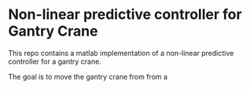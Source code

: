 # Non-linear predictive controller for Gantry Crane

This repo contains a matlab implementation of a non-linear predictive controller for a gantry crane. 

The goal is to move the gantry crane from from a 
